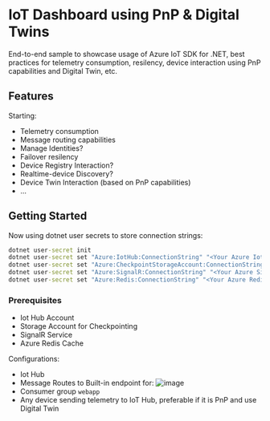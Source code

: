 # IoT Dashboard using PnP & Digital Twins

End-to-end sample to showcase usage of Azure IoT SDK for .NET, best practices for telemetry consumption, resilency, device interaction using PnP capabilities and Digital Twin, etc.

## Features

Starting:

* Telemetry consumption
* Message routing capabilities
* Manage Identities? 
* Failover resilency
* Device Registry Interaction?
* Realtime-device Discovery?
* Device Twin Interaction (based on PnP capabilities)
* ...

## Getting Started

Now using dotnet user secrets to store connection strings:

``` cmd
dotnet user-secret init
dotnet user-secret set "Azure:IotHub:ConnectionString" "<Your Azure Iot Hub Connection String>"
dotnet user-secret set "Azure:CheckpointStorageAccount:ConnectionString" "<Your Azure Storage Account -for checkpointing->"
dotnet user-secret set "Azure:SignalR:ConnectionString" "<Your Azure SignalR service for event broadcasting>" 
dotnet user-secret set "Azure:Redis:ConnectionString" "<Your Azure Redis service for online devices broadcasting>" 
```

### Prerequisites
* Iot Hub Account
* Storage Account for Checkpointing
* SignalR Service
* Azure Redis Cache

Configurations:
* Iot Hub
* Message Routes to Built-in endpoint for:
![image](https://user-images.githubusercontent.com/2638875/153589025-2acae73e-bfc5-49d8-bd9b-0599ba7dc7fa.png)
* Consumer group `webapp`
* Any device sending telemetry to IoT Hub, preferable if it is PnP and use Digital Twin
